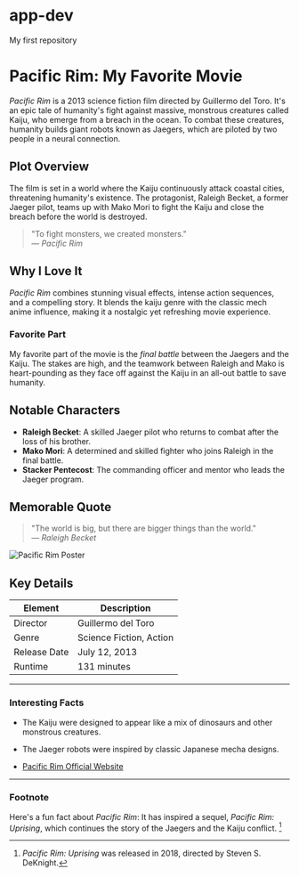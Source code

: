 # app-dev
My first repository
# **Pacific Rim: My Favorite Movie**

*Pacific Rim* is a 2013 science fiction film directed by Guillermo del Toro. It's an epic tale of humanity's fight against massive, monstrous creatures called Kaiju, who emerge from a breach in the ocean. To combat these creatures, humanity builds giant robots known as Jaegers, which are piloted by two people in a neural connection.

## **Plot Overview**
The film is set in a world where the Kaiju continuously attack coastal cities, threatening humanity's existence. The protagonist, Raleigh Becket, a former Jaeger pilot, teams up with Mako Mori to fight the Kaiju and close the breach before the world is destroyed.

> "To fight monsters, we created monsters."  
> — *Pacific Rim*

## **Why I Love It**
*Pacific Rim* combines stunning visual effects, intense action sequences, and a compelling story. It blends the kaiju genre with the classic mech anime influence, making it a nostalgic yet refreshing movie experience.

### **Favorite Part**
My favorite part of the movie is the *final battle* between the Jaegers and the Kaiju. The stakes are high, and the teamwork between Raleigh and Mako is heart-pounding as they face off against the Kaiju in an all-out battle to save humanity.

## **Notable Characters**
- **Raleigh Becket**: A skilled Jaeger pilot who returns to combat after the loss of his brother.
- **Mako Mori**: A determined and skilled fighter who joins Raleigh in the final battle.
- **Stacker Pentecost**: The commanding officer and mentor who leads the Jaeger program.

## **Memorable Quote**
> "The world is big, but there are bigger things than the world."  
> — *Raleigh Becket*

![Pacific Rim Poster](https://upload.wikimedia.org/wikipedia/en/thumb/c/c7/Pacific_Rim_poster.jpg/220px-Pacific_Rim_poster.jpg)

## **Key Details**

| Element       | Description                                        |
|---------------|----------------------------------------------------|
| Director     | Guillermo del Toro                                |
| Genre        | Science Fiction, Action                          |
| Release Date | July 12, 2013                                     |
| Runtime      | 131 minutes                                       |

---

### **Interesting Facts**
- The Kaiju were designed to appear like a mix of dinosaurs and other monstrous creatures.
- The Jaeger robots were inspired by classic Japanese mecha designs.

- [Pacific Rim Official Website](https://www.legendary.com/)

---

### Footnote
Here's a fun fact about *Pacific Rim*: It has inspired a sequel, *Pacific Rim: Uprising*, which continues the story of the Jaegers and the Kaiju conflict. [^1]

[^1]: *Pacific Rim: Uprising* was released in 2018, directed by Steven S. DeKnight.
